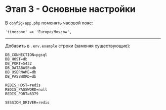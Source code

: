 # Этап 3 - Основные настройки

В `config/app.php` поменять часовой пояс:

```
'timezone' => 'Europe/Moscow',
```

---

Добавить в `.env.example` строки (заменяя существующие):

```
DB_CONNECTION=pgsql
DB_HOST=db
DB_PORT=5432
DB_DATABASE=db
DB_USERNAME=db
DB_PASSWORD=db

REDIS_HOST=redis
REDIS_PASSWORD=null
REDIS_PORT=6379

SESSION_DRIVER=redis
```
